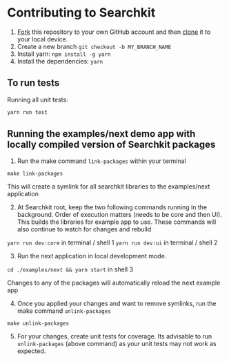 # Contributing to Searchkit

1. [Fork](https://help.github.com/articles/fork-a-repo/) this repository to your own GitHub account and then [clone](https://help.github.com/articles/cloning-a-repository/) it to your local device.
2. Create a new branch `git checkout -b MY_BRANCH_NAME`
3. Install yarn: `npm install -g yarn`
4. Install the dependencies: `yarn`

## To run tests

Running all unit tests:

```sh
yarn run test
```

## Running the examples/next demo app with locally compiled version of Searchkit packages

1. Run the make command `link-packages` within your terminal

`make link-packages`

This will create a symlink for all searchkit libraries to the examples/next application

2. At Searchkit root, keep the two following commands running in the background. Order of execution matters (needs to be core and then UI). This builds the libraries for example app to use. These commands will also continue to watch for changes and rebuild

`yarn run dev:core` in terminal / shell 1
`yarn run dev:ui` in terminal / shell 2

3. Run the next application in local development mode.

`cd ./examples/next && yarn start` in shell 3

Changes to any of the packages will automatically reload the next example app

4. Once you applied your changes and want to remove symlinks, run the make command `unlink-packages`

`make unlink-packages`

5. For your changes, create unit tests for coverage. Its advisable to run `unlink-packages` (above command) as your unit tests may not work as expected.